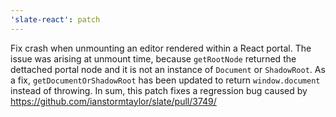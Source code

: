 ```yaml
---
'slate-react': patch
---
```


Fix crash when unmounting an editor rendered within a React portal. The issue was arising at unmount time, because `getRootNode` returned the dettached portal node and it is not an instance of `Document` or `ShadowRoot`. As a fix, `getDocumentOrShadowRoot` has been updated to return `window.document` instead of throwing. In sum, this patch fixes a regression bug caused by https://github.com/ianstormtaylor/slate/pull/3749/
